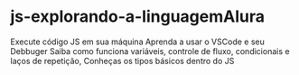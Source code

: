 # js-explorando-a-linguagemAlura
Execute código JS em sua máquina Aprenda a usar o VSCode e seu Debbuger Saiba como funciona variáveis, controle de fluxo, condicionais e laços de repetição, Conheças os tipos básicos dentro do JS
